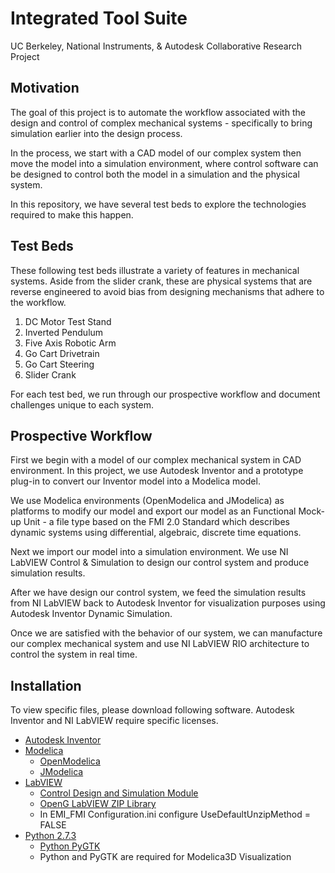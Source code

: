 # Integrated Tool Suite

UC Berkeley, National Instruments, & Autodesk Collaborative Research Project

## Motivation

The goal of this project is to automate the workflow associated with the design and control of complex mechanical systems - specifically to bring simulation earlier into the design process. 

In the process, we start with a CAD model of our complex system then move the model into a simulation environment, where control software can be designed to control both the model in a simulation and the physical system.

In this repository, we have several test beds to explore the technologies required to make this happen.

## Test Beds

These following test beds illustrate a variety of features in mechanical systems. Aside from the slider crank, these are physical systems that are reverse engineered to avoid bias from designing mechanisms that adhere to the workflow.

1. DC Motor Test Stand
2. Inverted Pendulum
3. Five Axis Robotic Arm
4. Go Cart Drivetrain
5. Go Cart Steering
6. Slider Crank

For each test bed, we run through our prospective workflow and document challenges unique to each system.

## Prospective Workflow

First we begin with a model of our complex mechanical system in CAD environment. In this project, we use Autodesk Inventor and a prototype plug-in to convert our Inventor model into a Modelica model.

We use Modelica environments (OpenModelica and JModelica) as platforms to modify our model and export our model as an Functional Mock-up Unit - a file type based on the FMI 2.0 Standard which describes dynamic systems using differential, algebraic, discrete time equations.

Next we import our model into a simulation environment. We use NI LabVIEW Control & Simulation to design our control system and produce simulation results.

After we have design our control system, we feed the simulation results from NI LabVIEW back to Autodesk Inventor for visualization purposes using Autodesk Inventor Dynamic Simulation. 

Once we are satisfied with the behavior of our system, we can manufacture our complex mechanical system and use NI LabVIEW RIO architecture to control the system in real time.

## Installation

To view specific files, please download following software. Autodesk Inventor and NI LabVIEW require specific licenses.

* [Autodesk Inventor](http://www.autodesk.com/products/inventor/overview)
* [Modelica](http://modelica.org)
    * [OpenModelica](https://openmodelica.org)
    * [JModelica](https://jmodelica.org)
* [LabVIEW](http://www.ni.com/download-labview)
    * [Control Design and Simulation Module](http://www.ni.com/labview/cd-sim/)
    * [OpenG LabVIEW ZIP Library](http://sine.ni.com/nips/cds/view/p/lang/en/nid/209027)
    * In EMI_FMI Configuration.ini configure UseDefaultUnzipMethod = FALSE
* [Python 2.7.3](http://www.python.org/download/releases/2.7.3/)
	* [Python PyGTK](http://ftp.gnome.org/pub/GNOME/binaries/win32/pygtk/2.24/)
	* Python and PyGTK are required for Modelica3D Visualization